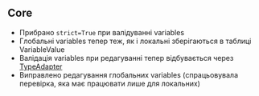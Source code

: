 ## Core

* Прибрано `strict=True` при валідуванні variables
* Глобальні variables тепер теж, як і локальні зберігаються в таблиці VariableValue
* Валідація variables при редагуванні тепер відбувається через [TypeAdapter](https://docs.pydantic.dev/latest/api/type_adapter/) 
* Виправлено редагування глобальних variables (спрацьовувала перевірка, яка має працювати лише для локальних)
